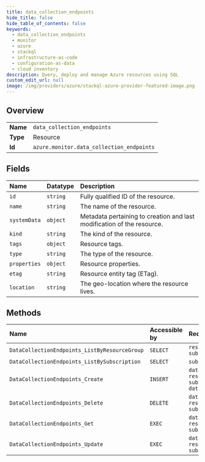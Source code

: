 ```yaml
---
title: data_collection_endpoints
hide_title: false
hide_table_of_contents: false
keywords:
  - data_collection_endpoints
  - monitor
  - azure    
  - stackql
  - infrastructure-as-code
  - configuration-as-data
  - cloud inventory
description: Query, deploy and manage Azure resources using SQL
custom_edit_url: null
image: /img/providers/azure/stackql-azure-provider-featured-image.png
---
```

  
    

## Overview
<table><tbody>
<tr><td><b>Name</b></td><td><code>data_collection_endpoints</code></td></tr>
<tr><td><b>Type</b></td><td>Resource</td></tr>
<tr><td><b>Id</b></td><td><code>azure.monitor.data_collection_endpoints</code></td></tr>
</tbody></table>

## Fields
| Name | Datatype | Description |
|:-----|:---------|:------------|
| `id` | `string` | Fully qualified ID of the resource. |
| `name` | `string` | The name of the resource. |
| `systemData` | `object` | Metadata pertaining to creation and last modification of the resource. |
| `kind` | `string` | The kind of the resource. |
| `tags` | `object` | Resource tags. |
| `type` | `string` | The type of the resource. |
| `properties` | `object` | Resource properties. |
| `etag` | `string` | Resource entity tag (ETag). |
| `location` | `string` | The geo-location where the resource lives. |
## Methods
| Name | Accessible by | Required Params |
|:-----|:--------------|:----------------|
| `DataCollectionEndpoints_ListByResourceGroup` | `SELECT` | `resourceGroupName, subscriptionId` |
| `DataCollectionEndpoints_ListBySubscription` | `SELECT` | `subscriptionId` |
| `DataCollectionEndpoints_Create` | `INSERT` | `dataCollectionEndpointName, resourceGroupName, subscriptionId, data__location` |
| `DataCollectionEndpoints_Delete` | `DELETE` | `dataCollectionEndpointName, resourceGroupName, subscriptionId` |
| `DataCollectionEndpoints_Get` | `EXEC` | `dataCollectionEndpointName, resourceGroupName, subscriptionId` |
| `DataCollectionEndpoints_Update` | `EXEC` | `dataCollectionEndpointName, resourceGroupName, subscriptionId` |

